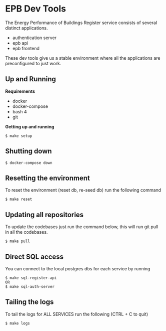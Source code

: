 # EPB Dev Tools

The Energy Performance of Buildings Register service consists of several 
distinct applications.

* authentication server
* epb api
* epb frontend

These dev tools give us a stable environment where all the applications are
preconfigured to just work.

## Up and Running

**Requirements**

* docker
* docker-compose
* bash 4
* git

**Getting up and running**

```shell script
$ make setup
```

## Shutting down

```shell script
$ docker-compose down
```

## Resetting the environment

To reset the environment (reset db, re-seed db) run the following command

```shell script
$ make reset
```

## Updating all repositories

To update the codebases just run the command below, this will run git pull in
all the codebases.

```shell script
$ make pull
```

## Direct SQL access

You can connect to the local postgres dbs for each service by running

```shell script
$ make sql-register-api
OR
$ make sql-auth-server
```

## Tailing the logs

To tail the logs for ALL SERVICES run the following (CTRL + C to quit)

```shell script
$ make logs
```
